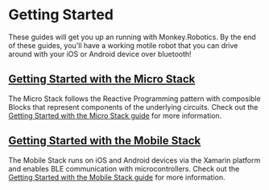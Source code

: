# Getting Started

These guides will get you up an running with Monkey.Robotics. By the end of these guides, you'll have a working motile robot that you can drive around with your iOS or Android device over bluetooth!


## [Getting Started with the Micro Stack](Micro_Stack)

The Micro Stack follows the Reactive Programming pattern with composible Blocks that represent components of the underlying circuits. Check out the [Getting Started with the Micro Stack guide](Micro_Stack) for more information.


## [Getting Started with the Mobile Stack](Mobile_Stack)

The Mobile Stack runs on iOS and Android devices via the Xamarin platform and enables BLE communication with microcontrollers. Check out the [Getting Started with the Mobile Stack guide](Mobile_Stack) for more information.
